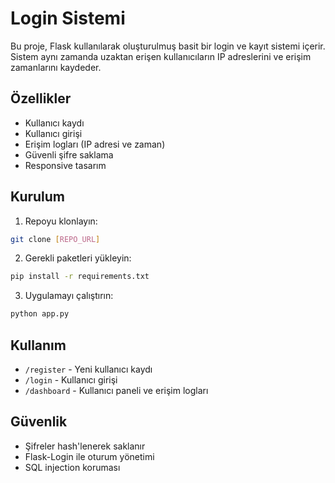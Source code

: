 # Login Sistemi

Bu proje, Flask kullanılarak oluşturulmuş basit bir login ve kayıt sistemi içerir. Sistem aynı zamanda uzaktan erişen kullanıcıların IP adreslerini ve erişim zamanlarını kaydeder.

## Özellikler

- Kullanıcı kaydı
- Kullanıcı girişi
- Erişim logları (IP adresi ve zaman)
- Güvenli şifre saklama
- Responsive tasarım

## Kurulum

1. Repoyu klonlayın:
```bash
git clone [REPO_URL]
```

2. Gerekli paketleri yükleyin:
```bash
pip install -r requirements.txt
```

3. Uygulamayı çalıştırın:
```bash
python app.py
```

## Kullanım

- `/register` - Yeni kullanıcı kaydı
- `/login` - Kullanıcı girişi
- `/dashboard` - Kullanıcı paneli ve erişim logları

## Güvenlik

- Şifreler hash'lenerek saklanır
- Flask-Login ile oturum yönetimi
- SQL injection koruması
